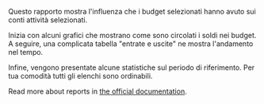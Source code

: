 Questo rapporto mostra l'influenza che i budget selezionati hanno avuto sui conti attività selezionati.

Inizia con alcuni grafici che mostrano come sono circolati i soldi nei budget. A seguire, una complicata tabella "entrate e uscite" ne mostra l'andamento nel tempo.

Infine, vengono presentate alcune statistiche sul periodo di riferimento. Per tua comodità tutti gli elenchi sono ordinabili.

Read more about reports in [the official documentation](https://docs.firefly-iii.org/advanced-concepts/reports).